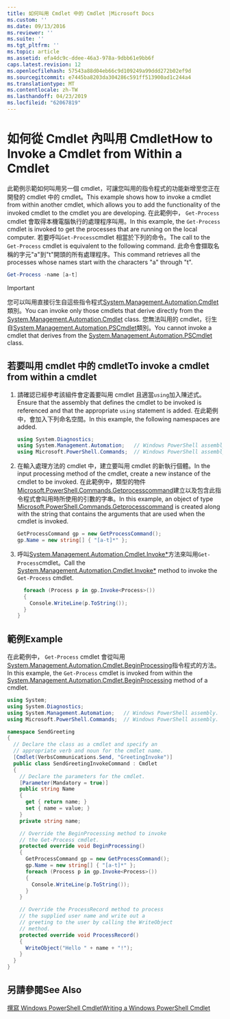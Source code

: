 ```yaml
---
title: 如何叫用 Cmdlet 中的 Cmdlet |Microsoft Docs
ms.custom: ''
ms.date: 09/13/2016
ms.reviewer: ''
ms.suite: ''
ms.tgt_pltfrm: ''
ms.topic: article
ms.assetid: efa4dc9c-ddee-46a3-978a-9dbb61e9bb6f
caps.latest.revision: 12
ms.openlocfilehash: 57543a88d04eb66c9d109249a99ddd272b02ef9d
ms.sourcegitcommit: e7445ba8203da304286c591ff513900ad1c244a4
ms.translationtype: MT
ms.contentlocale: zh-TW
ms.lasthandoff: 04/23/2019
ms.locfileid: "62067819"
---
```

# <a name="how-to-invoke-a-cmdlet-from-within-a-cmdlet"></a><span data-ttu-id="c64d1-102">如何從 Cmdlet 內叫用 Cmdlet</span><span class="sxs-lookup"><span data-stu-id="c64d1-102">How to Invoke a Cmdlet from Within a Cmdlet</span></span>

<span data-ttu-id="c64d1-103">此範例示範如何叫用另一個 cmdlet，可讓您叫用的指令程式的功能新增至您正在開發的 cmdlet 中的 cmdlet。</span><span class="sxs-lookup"><span data-stu-id="c64d1-103">This example shows how to invoke a cmdlet from within another cmdlet, which allows you to add the functionality of the invoked cmdlet to the cmdlet you are developing.</span></span> <span data-ttu-id="c64d1-104">在此範例中， `Get-Process` cmdlet 會取得本機電腦執行的處理程序叫用。</span><span class="sxs-lookup"><span data-stu-id="c64d1-104">In this example, the `Get-Process` cmdlet is invoked to get the processes that are running on the local computer.</span></span> <span data-ttu-id="c64d1-105">若要呼叫`Get-Process`cmdlet 相當於下列的命令。</span><span class="sxs-lookup"><span data-stu-id="c64d1-105">The call to the `Get-Process` cmdlet is equivalent to the following command.</span></span> <span data-ttu-id="c64d1-106">此命令會擷取名稱的字元"a"到"t"開頭的所有處理程序。</span><span class="sxs-lookup"><span data-stu-id="c64d1-106">This command retrieves all the processes whose names start with the characters "a" through "t".</span></span>

```powershell
Get-Process -name [a-t]
```

> [!IMPORTANT]
> <span data-ttu-id="c64d1-107">您可以叫用直接衍生自這些指令程式[System.Management.Automation.Cmdlet](/dotnet/api/System.Management.Automation.Cmdlet)類別。</span><span class="sxs-lookup"><span data-stu-id="c64d1-107">You can invoke only those cmdlets that derive directly from the [System.Management.Automation.Cmdlet](/dotnet/api/System.Management.Automation.Cmdlet) class.</span></span> <span data-ttu-id="c64d1-108">您無法叫用的 cmdlet，衍生自[System.Management.Automation.PSCmdlet](/dotnet/api/System.Management.Automation.PSCmdlet)類別。</span><span class="sxs-lookup"><span data-stu-id="c64d1-108">You cannot invoke a cmdlet that derives from the [System.Management.Automation.PSCmdlet](/dotnet/api/System.Management.Automation.PSCmdlet) class.</span></span>

## <a name="to-invoke-a-cmdlet-from-within-a-cmdlet"></a><span data-ttu-id="c64d1-109">若要叫用 cmdlet 中的 cmdlet</span><span class="sxs-lookup"><span data-stu-id="c64d1-109">To invoke a cmdlet from within a cmdlet</span></span>

1. <span data-ttu-id="c64d1-110">請確認已經參考該組件會定義要叫用 cmdlet 且適當`using`加入陳述式。</span><span class="sxs-lookup"><span data-stu-id="c64d1-110">Ensure that the assembly that defines the cmdlet to be invoked is referenced and that the appropriate `using` statement is added.</span></span> <span data-ttu-id="c64d1-111">在此範例中，會加入下列命名空間。</span><span class="sxs-lookup"><span data-stu-id="c64d1-111">In this example, the following namespaces are added.</span></span>

    ```csharp
    using System.Diagnostics;
    using System.Management.Automation;   // Windows PowerShell assembly.
    using Microsoft.PowerShell.Commands;  // Windows PowerShell assembly.
    ```

2. <span data-ttu-id="c64d1-112">在輸入處理方法的 cmdlet 中，建立要叫用 cmdlet 的新執行個體。</span><span class="sxs-lookup"><span data-stu-id="c64d1-112">In the input processing method of the cmdlet, create a new instance of the cmdlet to be invoked.</span></span> <span data-ttu-id="c64d1-113">在此範例中，類型的物件[Microsoft.PowerShell.Commands.Getprocesscommand](/dotnet/api/Microsoft.PowerShell.Commands.GetProcessCommand)建立以及包含此指令程式會叫用時所使用的引數的字串。</span><span class="sxs-lookup"><span data-stu-id="c64d1-113">In this example, an object of type [Microsoft.PowerShell.Commands.Getprocesscommand](/dotnet/api/Microsoft.PowerShell.Commands.GetProcessCommand) is created along with the string that contains the arguments that are used when the cmdlet is invoked.</span></span>

    ```csharp
    GetProcessCommand gp = new GetProcessCommand();
    gp.Name = new string[] { "[a-t]*" };
    ```

3. <span data-ttu-id="c64d1-114">呼叫[System.Management.Automation.Cmdlet.Invoke\*](/dotnet/api/System.Management.Automation.Cmdlet.Invoke)方法來叫用`Get-Process`cmdlet。</span><span class="sxs-lookup"><span data-stu-id="c64d1-114">Call the [System.Management.Automation.Cmdlet.Invoke\*](/dotnet/api/System.Management.Automation.Cmdlet.Invoke) method to invoke the `Get-Process` cmdlet.</span></span>

    ```csharp
      foreach (Process p in gp.Invoke<Process>())
      {
        Console.WriteLine(p.ToString());
      }
    }
    ```

## <a name="example"></a><span data-ttu-id="c64d1-115">範例</span><span class="sxs-lookup"><span data-stu-id="c64d1-115">Example</span></span>

<span data-ttu-id="c64d1-116">在此範例中， `Get-Process` cmdlet 會從叫用[System.Management.Automation.Cmdlet.BeginProcessing](/dotnet/api/System.Management.Automation.Cmdlet.BeginProcessing)指令程式的方法。</span><span class="sxs-lookup"><span data-stu-id="c64d1-116">In this example, the `Get-Process` cmdlet is invoked from within the [System.Management.Automation.Cmdlet.BeginProcessing](/dotnet/api/System.Management.Automation.Cmdlet.BeginProcessing) method of a cmdlet.</span></span>

```csharp
using System;
using System.Diagnostics;
using System.Management.Automation;   // Windows PowerShell assembly.
using Microsoft.PowerShell.Commands;  // Windows PowerShell assembly.

namespace SendGreeting
{
  // Declare the class as a cmdlet and specify an
  // appropriate verb and noun for the cmdlet name.
  [Cmdlet(VerbsCommunications.Send, "GreetingInvoke")]
  public class SendGreetingInvokeCommand : Cmdlet
  {
    // Declare the parameters for the cmdlet.
    [Parameter(Mandatory = true)]
    public string Name
    {
      get { return name; }
      set { name = value; }
    }
    private string name;

    // Override the BeginProcessing method to invoke
    // the Get-Process cmdlet.
    protected override void BeginProcessing()
    {
      GetProcessCommand gp = new GetProcessCommand();
      gp.Name = new string[] { "[a-t]*" };
      foreach (Process p in gp.Invoke<Process>())
      {
        Console.WriteLine(p.ToString());
      }
    }

    // Override the ProcessRecord method to process
    // the supplied user name and write out a
    // greeting to the user by calling the WriteObject
    // method.
    protected override void ProcessRecord()
    {
      WriteObject("Hello " + name + "!");
    }
  }
}
```

## <a name="see-also"></a><span data-ttu-id="c64d1-117">另請參閱</span><span class="sxs-lookup"><span data-stu-id="c64d1-117">See Also</span></span>

[<span data-ttu-id="c64d1-118">撰寫 Windows PowerShell Cmdlet</span><span class="sxs-lookup"><span data-stu-id="c64d1-118">Writing a Windows PowerShell Cmdlet</span></span>](./writing-a-windows-powershell-cmdlet.md)
